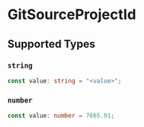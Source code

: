 # GitSourceProjectId


## Supported Types

### `string`

```typescript
const value: string = "<value>";
```

### `number`

```typescript
const value: number = 7665.91;
```

